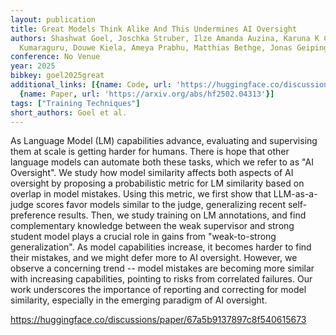 ```yaml
---
layout: publication
title: Great Models Think Alike And This Undermines AI Oversight
authors: Shashwat Goel, Joschka Struber, Ilze Amanda Auzina, Karuna K Chandra, Ponnurangam
  Kumaraguru, Douwe Kiela, Ameya Prabhu, Matthias Bethge, Jonas Geiping
conference: No Venue
year: 2025
bibkey: goel2025great
additional_links: [{name: Code, url: 'https://huggingface.co/discussions/paper/67a5b9137897c8f540615673'},
  {name: Paper, url: 'https://arxiv.org/abs/hf2502.04313'}]
tags: ["Training Techniques"]
short_authors: Goel et al.
---
```

As Language Model (LM) capabilities advance, evaluating and supervising them at scale is getting harder for humans. There is hope that other language models can automate both these tasks, which we refer to as "AI Oversight". We study how model similarity affects both aspects of AI oversight by proposing a probabilistic metric for LM similarity based on overlap in model mistakes. Using this metric, we first show that LLM-as-a-judge scores favor models similar to the judge, generalizing recent self-preference results. Then, we study training on LM annotations, and find complementary knowledge between the weak supervisor and strong student model plays a crucial role in gains from "weak-to-strong generalization". As model capabilities increase, it becomes harder to find their mistakes, and we might defer more to AI oversight. However, we observe a concerning trend -- model mistakes are becoming more similar with increasing capabilities, pointing to risks from correlated failures. Our work underscores the importance of reporting and correcting for model similarity, especially in the emerging paradigm of AI oversight.

https://huggingface.co/discussions/paper/67a5b9137897c8f540615673